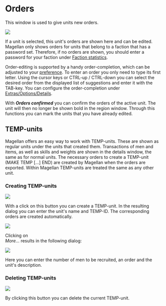 <span id="top"></span>

# Orders

This window is used to give units new orders.

<img src="/images/help/magellan/windows_orders.gif" data-border="0" />

If a unit is selected, this unit's orders are shown here and can be
edited. Magellan only shows orders for units that belong to a faction
that has a password set. Therefore, if no orders are shown, you should
enter a password for your faction under [Faction
statistics](../menus/extras/factionstatistics/).

Order-editing is supported by a handy order-completion, which can be
adjusted to your [preference](../menus/extras/options_detail/). To
enter an order you only need to type its first letter. Using the cursor
keys or CTRL-up / CTRL-down you can select the desired order from the
displayed list of suggestions and enter it with the TAB-key. You can
configure the order-completion under
[Extras/Options/Details](../menus/extras/options_detail/).

With ***Orders confirmed*** you can confirm the orders of the active
unit. The unit will then no longer be shown bold in the region window.
Through this functions you can mark the units that you have already
edited.

  

## TEMP-units

Magellan offers an easy way to work with TEMP-units. These are shown as
regular units under the units that created them. Transactions of men and
items, as well as skills and weights are shown in the details window,
the same as for normal units. The necessary orders to create a TEMP-unit
(MAKE TEMP \[...\] END) are created by Magellan when the orders are
exported. Within Magellan TEMP-units are treated the same as any other
unit.

  

### Creating TEMP-units

<img src="/images/help/magellan/windows_orders_button_maketemp.gif"
data-border="0" />

With a click on this button you can create a TEMP-unit. In the resulting
dialog you can enter the unit's name and TEMP-ID. The corresponding
orders are created automatically.

<img src="/images/help/magellan/windows_orders_maketemp.gif" data-border="0" />

Clicking on  
*More...* results in the following dialog:

<img src="/images/help/magellan/windows_orders_maketempmore.gif" data-border="0" />

Here you can enter the number of men to be recruited, an order and the
unit's description.

  

### Deleting TEMP-units

<img src="/images/help/magellan/windows_orders_button_deltemp.gif"
data-border="0" />

By clicking this button you can delete the current TEMP-unit.
